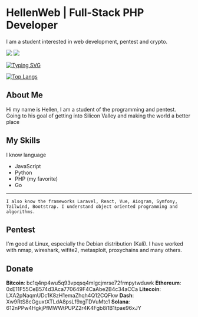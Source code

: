 # HellenWeb | Full-Stack PHP Developer
I am a student interested in web development, pentest and crypto.

<p>
    <a href="https://t.me/YungHellen"><img src="https://img.shields.io/badge/Telegram-YungHellen-blue?style=for-the-badge&logo=appveyor"></a>
    <a href="https://github.com/HellenWeb"><img src="https://img.shields.io/badge/Github-HellenWeb-red?style=for-the-badge&logo=appveyor"></a>
</p>

[![Typing SVG](https://readme-typing-svg.herokuapp.com?color=%2336BCF7&lines=Web+development,+pentest,+crypto)](https://git.io/typing-svg)


[![Top Langs](https://github-readme-stats.vercel.app/api/top-langs/?username=HellenWeb&layout=compact)](https://github.com/anuraghazra/github-readme-stats)

## About Me
Hi my name is Hellen, I am a student of the programming and pentest. Going to his goal of getting into Silicon Valley and making the world a better place
## My Skills
I know language
- JavaScript
- Python
- PHP (my favorite)
- Go
-------
```
I also know the frameworks Laravel, React, Vue, Aiogram, Symfony, Tailwind, Bootstrap. I understand object oriented programming and algorithms. 
```
## Pentest
I'm good at Linux, especially the Debian distribution (Kali). I have worked with nmap, wireshark, wifite2, metasploit, proxychains and many others.
## Donate
**Bitcoin**: bc1q4np4wu5q93vpqsq4mlgcjmrse72frmpytwduwk
**Ethereum**: 0xE11F55CeB574d3Aca770649F4CaAbe2B4c34aCCa
**Litecoin**: LXA2pNaqmUDc1K8zH1emaZhqh4Q12CQFkw
**Dash**: Xw9RtS8cGguxtXTLdA8psLf9xgTDVuMtc1
**Solana**: 612nPPw4HgkjPfMWWtPUPZ2r4K4Fgb8i1B1tpae96xJY
